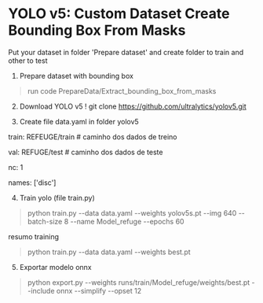 # YOLO v5: Custom Dataset Create Bounding Box From Masks


Put your dataset in folder 'Prepare dataset' and create folder to train and other to test

1. Prepare dataset with bounding box
> run code PrepareData/Extract_bounding_box_from_masks


2. Download YOLO v5
! git clone  https://github.com/ultralytics/yolov5.git

3. Create file data.yaml in folder yolov5

train: REFEUGE/train # caminho dos dados de treino 

val: REFUGE/test # caminho dos dados de teste 

nc: 1 

names: ['disc']  


4. Train yolo (file train.py)
> python train.py --data data.yaml --weights yolov5s.pt --img 640 --batch-size 8 --name Model_refuge --epochs 60

resumo training
> python train.py --data data.yaml --weights best.pt

5. Exportar modelo onnx
> python export.py --weights runs/train/Model_refuge/weights/best.pt --include onnx --simplify --opset 12
